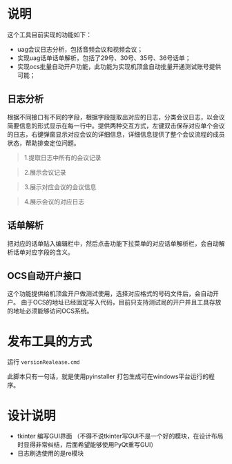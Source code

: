 # 说明
这个工具目前实现的功能如下：
* uag会议日志分析，包括音频会议和视频会议；
* 实现uag话单话单解析，包括了29号、30号、35号、36号话单；
* 实现ocs批量自动开户功能，此功能为实现机顶盒自动批量开通测试账号提供可能；


## 日志分析
根据不同接口有不同的字段，根据字段提取出对应的日志，分类会议日志，以会议简要信息的形式显示在每一行中。提供两种交互方式，左键双击保存对应单个会议的日志，右键弹窗显示对应会议的详细信息，详细信息提供了整个会议流程的成员状态，帮助排查定位问题。
>1.提取日志中所有的会议记录

>2.展示会议记录

>3.展示对应会议的会议信息

>4.展示会议的对应日志

## 话单解析
把对应的话单贴入编辑栏中，然后点击功能下拉菜单的对应话单解析栏，会自动解析话单对应字段的含义。

## OCS自动开户接口
这个功能提供给机顶盒开户做测试使用，选择对应格式的号码文件后，会自动开户。
由于OCS的地址已经固定写入代码，目前只支持测试局的开户并且工具存放的地址必须能够访问OCS系统。


# 发布工具的方式
运行 `versionRealease.cmd`

此脚本只有一句话，就是使用pyinstaller 打包生成可在windows平台运行的程序。

# 设计说明
* tkinter 编写GUI界面
（不得不说tkinter写GUI不是一个好的模块，在设计布局时显得非常纠结，后面希望能够使用PyQt重写GUI）
* 日志刷选使用的是re模块

